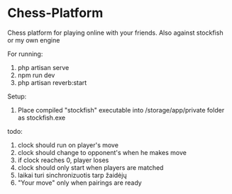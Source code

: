 # Chess-Platform
Chess platform for playing online with your friends. Also against stockfish or my own engine

For running:
1) php artisan serve
2) npm run dev
3) php artisan reverb:start

Setup:
1) Place compiled "stockfish" executable into /storage/app/private folder as stockfish.exe

todo:

1) clock should run on player's move
2) clock should change to opponent's when he makes move
3) if clock reaches 0, player loses
4) clock should only start when players are matched
5) laikai turi sinchronizuotis tarp žaidėjų
6) "Your move" only when pairings are ready